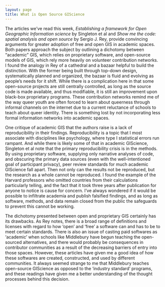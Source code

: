 ```yaml
---
layout: page
title: What is Open Source GIScience
---
```


The articles we’ve read this week, *Establishing a framework for Open Geographic Information science* by Singleton et al and *Show me the code: spatial analysis and open source* by Sergio J. Rey, provide convincing arguments for greater adoption of free and open GIS in academic spaces. Both papers approach the subject by outlining a dichotomy between “academic” GIS, which relies on proprietary software, and open-source models of GIS, which rely more heavily on volunteer contribution networks. I found the analogy in Rey of a cathedral and a bazaar helpful to build the distinction. With the former being built through top-down design, systematically planned and organized, the bazaar is fluid and evolving as people’s needs for it shift. While there is a complication here in that some open-source projects are still centrally controlled, as long as the source code is made available, and thus modifiable, it is still an improvement upon black-box proprietary programs. These contribution networks remind me of the way queer youth are often forced to learn about queerness through informal channels on the internet due to a current reluctance of schools to teach about queer identity. There is something lost by not incorporating less formal information networks into academic spaces.

One critique of academic GIS that the authors raise is a lack of reproducibility in their findings. Reproducibility is a topic that I most associate with disciplines like psychology, where type I statistical errors run rampant. And while there is likely some of that in academic GIScience, Singleton et al note that the primary reproducibility crisis is in the methods. By using proprietary software, supplying only narrative analyses of code, and obscuring the primary data sources (even with the well-intentioned goal of participant privacy), peer review standards for much academic GIScience fall apart. Then not only can the results not be reproduced, but the research as a whole cannot be reproduced. I found the example of the Harvard professors who omitted countries from their calculations particularly telling, and the fact that it took three years after publication for anyone to notice is cause for concern. I’ve always wondered if it would be possible to infiltrate academia and publish falsified findings, and as long as software, methods, and data remain closed from the public the safeguards to prevent this cannot be working.

The dichotomy presented between open and proprietary GIS certainly has its drawbacks. As Rey notes, there is a broad range of definitions and licenses with regard to how ‘open’ and ‘free’ a software can and has to be to meet certain standards. There is also an issue of casting paid softwares as ‘academic’ when schools like Middlebury have begun teaching the open-sourced alternatives, and there would probably be consequences in contributor communities as a result of the decreasing barriers of entry into those spaces. However, these articles have given me a good idea of how these softwares are created, constructed, and used by different communities. It always seemed strange to me that Middlebury teaches open-source GIScience as opposed to the ‘industry standard’ programs, and these readings have given me a better understanding of the thought processes behind this decision.
